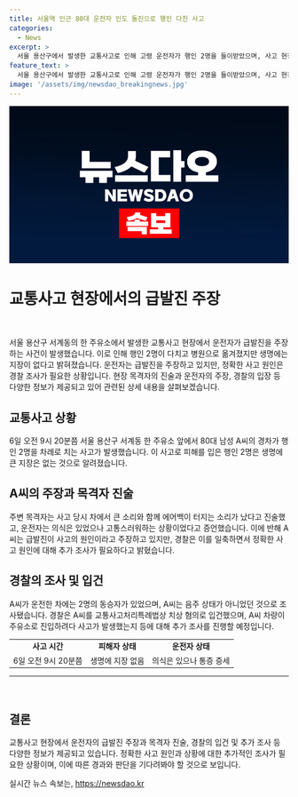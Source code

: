 ```yaml
---
title: 서울역 인근 80대 운전자 인도 돌진으로 행인 다친 사고
categories:
  - News
excerpt: >
  서울 용산구에서 발생한 교통사고로 인해 고령 운전자가 행인 2명을 들이받았으며, 사고 현장에 있던 목격자는 차에서 소리가 났다고 전했습니다. 피해자는 생명에 지장이 없으며 운전자는 급발진을 주장하고 있지만 경찰은 급발진 여부를 확인할 예정이라고 밝혔습니다. A씨는 음주 상태가 아니었고, 경찰은 치상 혐의로 A씨를 입건하고 사고 경위를 조사할 예정입니다.
feature_text: >
  서울 용산구에서 발생한 교통사고로 인해 고령 운전자가 행인 2명을 들이받았으며, 사고 현장에 있던 목격자는 차에서 소리가 났다고 전했습니다. 피해자는 생명에 지장이 없으며 운전자는 급발진을 주장하고 있지만 경찰은 급발진 여부를 확인할 예정이라고 밝혔습니다. A씨는 음주 상태가 아니었고, 경찰은 치상 혐의로 A씨를 입건하고 사고 경위를 조사할 예정입니다.
image: '/assets/img/newsdao_breakingnews.jpg'
---
```


<p><img src="/assets/img/newsdao_breakingnews.jpg" alt="implanttips 속보" /></p>

<h1 data-ke-size="size28">교통사고 현장에서의 급발진 주장</h1>

<p data-ke-size="size16">&nbsp;</p>

<p data-ke-size="size16">서울 용산구 서계동의 한 주유소에서 발생한 교통사고 현장에서 운전자가 급발진을 주장하는 사건이 발생했습니다. 이로 인해 행인 2명이 다치고 병원으로 옮겨졌지만 생명에는 지장이 없다고 밝혀졌습니다. 운전자는 급발진을 주장하고 있지만, 정확한 사고 원인은 경찰 조사가 필요한 상황입니다. 현장 목격자의 진술과 운전자의 주장, 경찰의 입장 등 다양한 정보가 제공되고 있어 관련된 상세 내용을 살펴보겠습니다.</p>

<h2 data-ke-size="size24">교통사고 상황</h2>

<p data-ke-size="size16">6일 오전 9시 20분쯤 서울 용산구 서계동 한 주유소 앞에서 80대 남성 A씨의 경차가 행인 2명을 차례로 치는 사고가 발생했습니다. 이 사고로 피해를 입은 행인 2명은 생명에 큰 지장은 없는 것으로 알려졌습니다.</p>

<h2 data-ke-size="size24">A씨의 주장과 목격자 진술</h2>

<p data-ke-size="size16">주변 목격자는 사고 당시 차에서 큰 소리와 함께 에어백이 터지는 소리가 났다고 진술했고, 운전자는 의식은 있었으나 고통스러워하는 상황이었다고 증언했습니다. 이에 반해 A씨는 급발진이 사고의 원인이라고 주장하고 있지만, 경찰은 이를 일축하면서 정확한 사고 원인에 대해 추가 조사가 필요하다고 밝혔습니다.</p>

<h2 data-ke-size="size24">경찰의 조사 및 입건</h2>

<p data-ke-size="size16">A씨가 운전한 차에는 2명의 동승자가 있었으며, A씨는 음주 상태가 아니었던 것으로 조사됐습니다. 경찰은 A씨를 교통사고처리특례법상 치상 혐의로 입건했으며, A씨 차량이 주유소로 진입하려다 사고가 발생했는지 등에 대해 추가 조사를 진행할 예정입니다.</p>

<table>
   <tbody>
      <tr>
         <td style="text-align: center; height: 17px;"><b>사고 시간</b></td>
         <td style="text-align: center; height: 17px;"><b>피해자 상태</b></td>
         <td style="text-align: center; height: 17px;"><b>운전자 상태</b></td>
      </tr>
      <tr>
         <td style="text-align: center; height: 17px;">6일 오전 9시 20분쯤</td>
         <td style="text-align: center; height: 17px;">생명에 지장 없음</td>
         <td style="text-align: center; height: 17px;">의식은 있으나 통증 증세</td>
      </tr>
   </tbody>
</table>

<hr>

<p data-ke-size="size16">&nbsp;</p>

<h2 data-ke-size="size24">결론</h2>

<p data-ke-size="size16">교통사고 현장에서 운전자의 급발진 주장과 목격자 진술, 경찰의 입건 및 추가 조사 등 다양한 정보가 제공되고 있습니다. 정확한 사고 원인과 상황에 대한 추가적인 조사가 필요한 상황이며, 이에 따른 경과와 판단을 기다려봐야 할 것으로 보입니다.</p>
실시간 뉴스 속보는, <a href="https://newsdao.kr" rel="dofollow">https://newsdao.kr</a>


